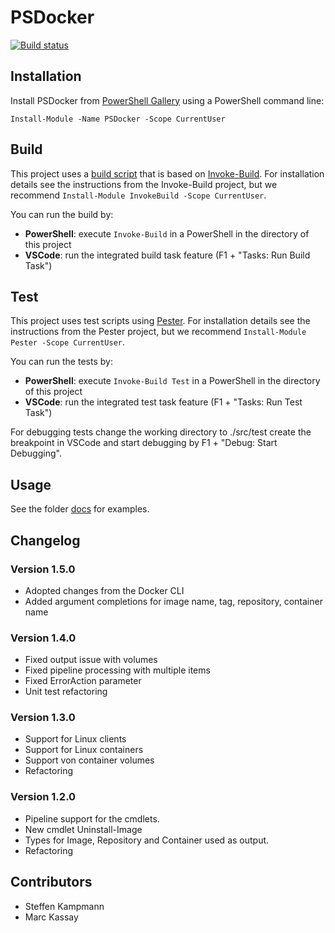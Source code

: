 # PSDocker

[![Build status](https://ci.appveyor.com/api/projects/status/fck33uiofugnmgva?svg=true)](https://ci.appveyor.com/project/abbgrade/psdocker)

## Installation

Install PSDocker from [PowerShell Gallery](https://www.powershellgallery.com/packages/psdocker) using a PowerShell command line:

    Install-Module -Name PSDocker -Scope CurrentUser

## Build

This project uses a [build script](./PsDocker.build.ps1) that is based on [Invoke-Build](https://github.com/nightroman/Invoke-Build).
For installation details see the instructions from the Invoke-Build project, but we recommend `Install-Module InvokeBuild -Scope CurrentUser`.

You can run the build by:

- __PowerShell__: execute `Invoke-Build` in a PowerShell in the directory of this project
- __VSCode__: run the integrated build task feature (F1 + "Tasks: Run Build Task")

## Test

This project uses test scripts using [Pester](https://github.com/pester/Pester).
For installation details see the instructions from the Pester project, but we recommend `Install-Module Pester -Scope CurrentUser`.

You can run the tests by:

- __PowerShell__: execute `Invoke-Build Test` in a PowerShell in the directory of this project
- __VSCode__: run the integrated test task feature (F1 + "Tasks: Run Test Task")

For debugging tests change the working directory to ./src/test create the breakpoint in VSCode and start debugging by F1 + "Debug: Start Debugging".

## Usage

See the folder [docs](./docs) for examples.

## Changelog

### Version 1.5.0

- Adopted changes from the Docker CLI
- Added argument completions for image name, tag, repository, container name

### Version 1.4.0

- Fixed output issue with volumes
- Fixed pipeline processing with multiple items
- Fixed ErrorAction parameter
- Unit test refactoring

### Version 1.3.0

- Support for Linux clients
- Support for Linux containers
- Support von container volumes
- Refactoring

### Version 1.2.0

- Pipeline support for the cmdlets.
- New cmdlet Uninstall-Image
- Types for Image, Repository and Container used as output.
- Refactoring

## Contributors

- Steffen Kampmann
- Marc Kassay
